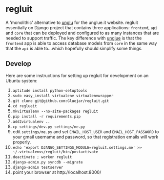 regluit
=======

A 'monolithic' alternative to [unglu](http://github.com/gluejar/unglu) 
for the unglue.it website. regluit essentially on Django project that contains 
three applications: `frontend`, `api` and `core` that can be deployed and 
configured to as many instances that are needed to support traffic. The key 
difference with [unglue](http://github.com/gluejar/unglu) is that the 
`frontend` app is able to access database models from `core` in the same 
way that the `api` is able to...which hopefully should simplify some things.

Develop
-------

Here are some instructions for setting up regluit for development on 
an Ubuntu system:

1. `aptitude install python-setuptools`
1. `sudo easy_install virtualenv virtualenvwrapper`
1. `git clone git@github.com:Gluejar/regluit.git`
1. `cd reglueit`
1. `mkvirtualenv --no-site-packages regluit`
1. `pip install -r requirements.pip`
1. `add2virtualenv ..`
1. `cp settings/dev.py settings/me.py`
1. edit `settings/me.py` and set `EMAIL_HOST_USER` and `EMAIL_HOST_PASSWORD`  to your gmail username and password, so that registration emails will work properly.
1. `echo 'export DJANGO_SETTINGS_MODULE=regluit.settings.me' >> ~/.virtualenvs/regluit/bin/postactivate`
1. `deactivate ; workon regluit`
1. `django-admin.py syncdb --migrate`
1. `django-admin testserver`
1. point your browser at http://localhost:8000/

